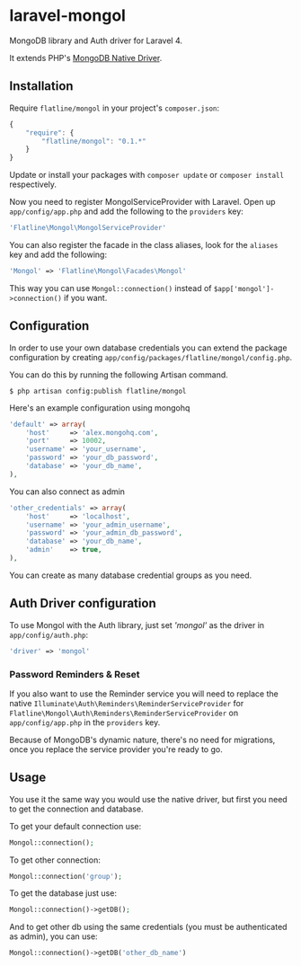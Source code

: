 laravel-mongol
==============

MongoDB library and Auth driver for Laravel 4.

It extends PHP's [MongoDB Native Driver](http://php.net/mongo).

Installation
------------

Require `flatline/mongol` in your project's `composer.json`:

```javascript
{
    "require": {
        "flatline/mongol": "0.1.*"
    }
}
```

Update or install your packages with `composer update` or `composer install` respectively.

Now you need to register MongolServiceProvider with Laravel.
Open up `app/config/app.php` and add the following to the `providers` key:

```php
'Flatline\Mongol\MongolServiceProvider'
```

You can also register the facade in the class aliases, look for the `aliases` key and add the following:

```php
'Mongol' => 'Flatline\Mongol\Facades\Mongol'
```

This way you can use `Mongol::connection()` instead of `$app['mongol']->connection()` if you want.

Configuration
-------------

In order to use your own database credentials you can extend the package configuration by
creating `app/config/packages/flatline/mongol/config.php`.

You can do this by running the following Artisan command.

```
$ php artisan config:publish flatline/mongol
```

Here's an example configuration using mongohq
```php
'default' => array(
    'host'     => 'alex.mongohq.com',
    'port'     => 10002,
    'username' => 'your_username',
    'password' => 'your_db_password',
    'database' => 'your_db_name',
),
```

You can also connect as admin
```php
'other_credentials' => array(
    'host'     => 'localhost',
    'username' => 'your_admin_username',
    'password' => 'your_admin_db_password',
    'database' => 'your_db_name',
    'admin'    => true,
),
```

You can create as many database credential groups as you need.

Auth Driver configuration
-------------------------

To use Mongol with the Auth library, just set _'mongol'_ as the driver in `app/config/auth.php`:

```php
'driver' => 'mongol'
```

### Password Reminders & Reset

If you also want to use the Reminder service you will need to replace the native `Illuminate\Auth\Reminders\ReminderServiceProvider` for `Flatline\Mongol\Auth\Reminders\ReminderServiceProvider` on `app/config/app.php` in the `providers` key.

Because of MongoDB's dynamic nature, there's no need for migrations, once you replace the service provider you're ready to go.

Usage
-----

You use it the same way you would use the native driver, but first you need to get the connection and database.

To get your default connection use:

```php
Mongol::connection();
```

To get other connection:

```php
Mongol::connection('group');
```

To get the database just use:

```php
Mongol::connection()->getDB();
```

And to get other db using the same credentials (you must be authenticated as admin), you can use:

```php
Mongol::connection()->getDB('other_db_name')
```
